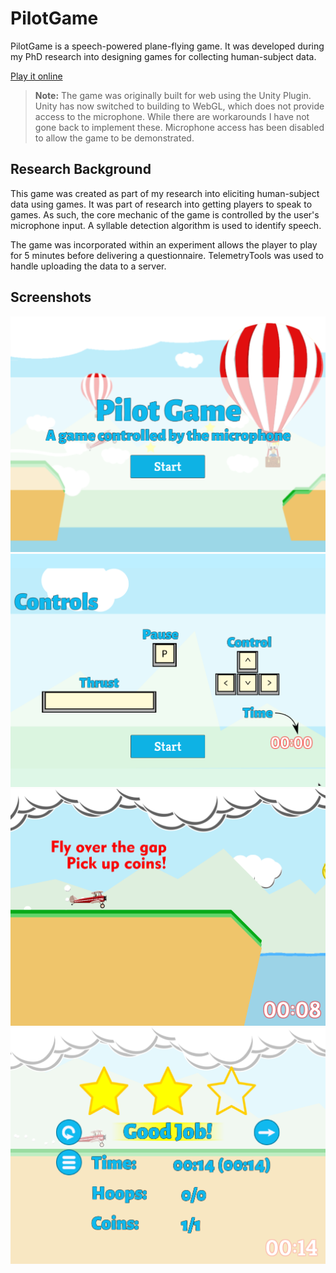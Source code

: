 # PilotGame

PilotGame is a speech-powered plane-flying game. It was developed during my PhD research into designing games for collecting human-subject data.

[Play it online](https://davidgundry.itch.io/pilotgame)

>**Note:** The game was originally built for web using the Unity Plugin. Unity has now switched to building to WebGL, which does not provide access to the microphone. While there are workarounds I have not gone back to implement these. Microphone access has been disabled to allow the game to be demonstrated.

## Research Background

This game was created as part of my research into eliciting human-subject data using games. It was part of research into getting players to speak to games. As such, the core mechanic of the game is controlled by the user's microphone input. A syllable detection algorithm is used to identify speech.

The game was incorporated within an experiment allows the player to play for 5 minutes before delivering a questionnaire. TelemetryTools was used to handle uploading the data to a server.

## Screenshots

![The title screen](img/title-screen.png)
![The controls screen (keyboard input)](img/controlls.png)
![Playing the first level](img/level1.png)
![End level screen](img/level1-end.png)